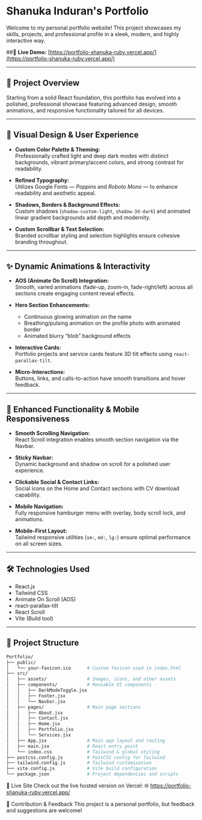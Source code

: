 # Shanuka Induran's Portfolio

Welcome to my personal portfolio website! This project showcases my skills, projects, and professional profile in a sleek, modern, and highly interactive way.

##🔗 **Live Demo:** [https://portfolio-shanuka-ruby.vercel.app/](https://portfolio-shanuka-ruby.vercel.app/)

---

## 🚀 Project Overview

Starting from a solid React foundation, this portfolio has evolved into a polished, professional showcase featuring advanced design, smooth animations, and responsive functionality tailored for all devices.

---

## 🎨 Visual Design & User Experience

- **Custom Color Palette & Theming:**  
  Professionally crafted light and deep dark modes with distinct backgrounds, vibrant primary/accent colors, and strong contrast for readability.

- **Refined Typography:**  
  Utilizes Google Fonts — *Poppins* and *Roboto Mono* — to enhance readability and aesthetic appeal.

- **Shadows, Borders & Background Effects:**  
  Custom shadows (`shadow-custom-light`, `shadow-3d-dark`) and animated linear gradient backgrounds add depth and modernity.

- **Custom Scrollbar & Text Selection:**  
  Branded scrollbar styling and selection highlights ensure cohesive branding throughout.

---

## ✨ Dynamic Animations & Interactivity

- **AOS (Animate On Scroll) Integration:**  
  Smooth, varied animations (fade-up, zoom-in, fade-right/left) across all sections create engaging content reveal effects.

- **Hero Section Enhancements:**  
  - Continuous glowing animation on the name  
  - Breathing/pulsing animation on the profile photo with animated border  
  - Animated blurry “blob” background effects

- **Interactive Cards:**  
  Portfolio projects and service cards feature 3D tilt effects using `react-parallax-tilt`.

- **Micro-Interactions:**  
  Buttons, links, and calls-to-action have smooth transitions and hover feedback.

---

## 📱 Enhanced Functionality & Mobile Responsiveness

- **Smooth Scrolling Navigation:**  
  React Scroll integration enables smooth section navigation via the Navbar.

- **Sticky Navbar:**  
  Dynamic background and shadow on scroll for a polished user experience.

- **Clickable Social & Contact Links:**  
  Social icons on the Home and Contact sections with CV download capability.

- **Mobile Navigation:**  
  Fully responsive hamburger menu with overlay, body scroll lock, and animations.

- **Mobile-First Layout:**  
  Tailwind responsive utilities (`sm:`, `md:`, `lg:`) ensure optimal performance on all screen sizes.

---

## 🛠 Technologies Used

- React.js  
- Tailwind CSS  
- Animate On Scroll (AOS)  
- react-parallax-tilt  
- React Scroll  
- Vite (Build tool)

---

## 📂 Project Structure

```bash
Portfolio/
├── public/
│   └── your-favicon.ico      # Custom favicon used in index.html
├── src/
│   ├── assets/               # Images, icons, and other assets
│   ├── components/           # Reusable UI components
│   │   ├── DarkModeToggle.jsx
│   │   ├── Footer.jsx
│   │   └── Navbar.jsx
│   ├── pages/                # Main page sections
│   │   ├── About.jsx
│   │   ├── Contact.jsx
│   │   ├── Home.jsx
│   │   ├── Portfolio.jsx
│   │   └── Services.jsx
│   ├── App.jsx               # Main app layout and routing
│   ├── main.jsx              # React entry point
│   └── index.css             # Tailwind & global styling
├── postcss.config.js         # PostCSS config for Tailwind
├── tailwind.config.js        # Tailwind customization
├── vite.config.js            # Vite build configuration
└── package.json              # Project dependencies and scripts
```

🔗 Live Site
Check out the live hosted version on Vercel:
🌐 https://portfolio-shanuka-ruby.vercel.app/

🙌 Contribution & Feedback
This project is a personal portfolio, but feedback and suggestions are welcome!

